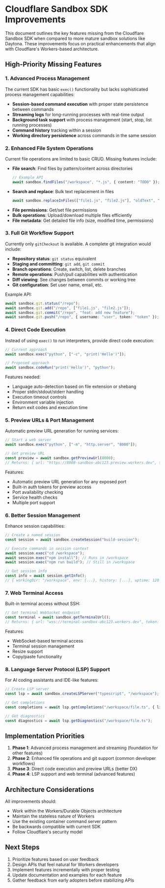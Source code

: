 # Cloudflare Sandbox SDK Improvements

This document outlines the key features missing from the Cloudflare Sandbox SDK when compared to more mature sandbox solutions like Daytona. These improvements focus on practical enhancements that align with Cloudflare's Workers-based architecture.

## High-Priority Missing Features

### 1. Advanced Process Management

The current SDK has basic `exec()` functionality but lacks sophisticated process management capabilities:

- **Session-based command execution** with proper state persistence between commands
- **Streaming logs** for long-running processes with real-time output
- **Background task support** with process management (start, stop, list running processes)
- **Command history** tracking within a session
- **Working directory persistence** across commands in the same session

### 2. Enhanced File System Operations

Current file operations are limited to basic CRUD. Missing features include:

- **File search**: Find files by pattern/content across directories
  ```typescript
  // Example API
  await sandbox.findFiles("/workspace", "*.js", { content: "TODO" });
  ```
- **Search and replace**: Bulk text replacement in files
  ```typescript
  await sandbox.replaceInFiles(["file1.js", "file2.js"], "oldText", "newText");
  ```
- **File permissions**: Get/set file permissions
- **Bulk operations**: Upload/download multiple files efficiently
- **File metadata**: Get detailed file info (size, modified time, permissions)

### 3. Full Git Workflow Support

Currently only `gitCheckout` is available. A complete git integration would include:

- **Repository status**: `git status` equivalent
- **Staging and committing**: `git add`, `git commit`
- **Branch operations**: Create, switch, list, delete branches
- **Remote operations**: Push/pull capabilities with authentication
- **Diff viewing**: See changes between commits or working tree
- **Git configuration**: Set user name, email, etc.

Example API:
```typescript
await sandbox.git.status("/repo");
await sandbox.git.add("/repo", ["file1.js", "file2.js"]);
await sandbox.git.commit("/repo", "feat: add new feature");
await sandbox.git.push("/repo", { username: "user", token: "token" });
```

### 4. Direct Code Execution

Instead of using `exec()` to run interpreters, provide direct code execution:

```typescript
// Current approach
await sandbox.exec("python", ["-c", "print('Hello')"]); 

// Proposed approach
await sandbox.codeRun("print('Hello')", "python");
```

Features needed:
- Language auto-detection based on file extension or shebang
- Proper stdin/stdout/stderr handling
- Execution timeout controls
- Environment variable injection
- Return exit codes and execution time

### 5. Preview URLs & Port Management

Automatic preview URL generation for running services:

```typescript
// Start a web server
await sandbox.exec("python", ["-m", "http.server", "8000"]);

// Get preview URL
const preview = await sandbox.getPreviewUrl(8000);
// Returns: { url: "https://8000-sandbox-abc123.preview.workers.dev", token: "auth_token" }
```

Features:
- Automatic preview URL generation for any exposed port
- Built-in auth tokens for preview access
- Port availability checking
- Service health checks
- Multiple port support

### 6. Better Session Management

Enhance session capabilities:

```typescript
// Create a named session
const session = await sandbox.createSession("build-session");

// Execute commands in session context
await session.exec("cd /workspace");
await session.exec("npm install"); // Runs in /workspace
await session.exec("npm run build"); // Still in /workspace

// Get session info
const info = await session.getInfo();
// { workingDir: "/workspace", env: {...}, history: [...], uptime: 120 }
```

### 7. Web Terminal Access

Built-in terminal access without SSH:

```typescript
// Get terminal WebSocket endpoint
const terminal = await sandbox.getTerminalUrl();
// Returns: { url: "wss://terminal-sandbox-abc123.workers.dev", token: "auth_token" }
```

Features:
- WebSocket-based terminal access
- Terminal session management
- Resize support
- Copy/paste functionality

### 8. Language Server Protocol (LSP) Support

For AI coding assistants and IDE-like features:

```typescript
// Create LSP server
const lsp = await sandbox.createLSPServer("typescript", "/workspace");

// Get completions
const completions = await lsp.getCompletions("/workspace/file.ts", { line: 10, column: 15 });

// Get diagnostics
const diagnostics = await lsp.getDiagnostics("/workspace/file.ts");
```

## Implementation Priorities

1. **Phase 1**: Advanced process management and streaming (foundation for other features)
2. **Phase 2**: Enhanced file operations and git support (common developer workflows)
3. **Phase 3**: Direct code execution and preview URLs (better DX)
4. **Phase 4**: LSP support and web terminal (advanced features)

## Architecture Considerations

All improvements should:
- Work within the Workers/Durable Objects architecture
- Maintain the stateless nature of Workers
- Use the existing container command server pattern
- Be backwards compatible with current SDK
- Follow Cloudflare's security model

## Next Steps

1. Prioritize features based on user feedback
2. Design APIs that feel natural for Workers developers
3. Implement features incrementally with proper testing
4. Update documentation and examples for each feature
5. Gather feedback from early adopters before stabilizing APIs